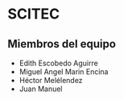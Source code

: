 # SCITEC
## Miembros del equipo
- Edith Escobedo Aguirre
- Miguel Angel Marin Encina
- Héctor Melélendez
- Juan  Manuel
